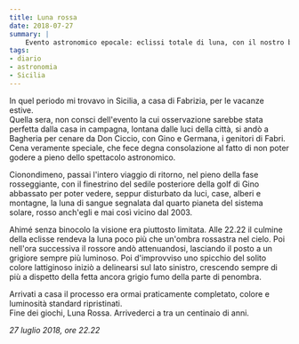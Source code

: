 ```yaml
---
title: Luna rossa
date: 2018-07-27
summary: |
    Evento astronomico epocale: eclissi totale di luna, con il nostro bel satellite in apogeo e Marte nello stesso settore di cielo e distante dalla terra solo 58 milioni di chilometri.
tags:
- diario
- astronomia
- Sicilia
---
```


In quel periodo mi trovavo in Sicilia, a casa di Fabrizia, per le vacanze estive.  
Quella sera, non consci dell'evento la cui osservazione sarebbe stata perfetta dalla casa in campagna, lontana dalle luci della città, si andò a Bagheria per cenare da Don Ciccio, con Gino e Germana, i genitori di Fabri. Cena veramente speciale, che fece degna consolazione al fatto di non poter godere a pieno dello spettacolo astronomico. 

Cionondimeno, passai l'intero viaggio di ritorno, nel pieno della fase rosseggiante, con il finestrino del sedile posteriore della golf di Gino abbassato per poter vedere, seppur disturbato da luci, case, alberi e montagne, la luna di sangue segnalata dal quarto pianeta del sistema solare, rosso anch'egli e mai così vicino dal 2003. 

Ahimé senza binocolo la visione era piuttosto limitata. Alle 22.22 il culmine della eclisse rendeva la luna poco più che un'ombra rossastra nel cielo. Poi nell'ora successiva il rossore andò attenuandosi, lasciando il posto a un grigiore sempre più luminoso. Poi d'improvviso uno spicchio del solito colore lattiginoso iniziò a delinearsi sul lato sinistro, crescendo sempre di più a dispetto della fetta ancora grigio fumo della parte di penombra. 

Arrivati a casa il processo era ormai praticamente completato, colore e luminosità standard ripristinati.  
Fine dei giochi, Luna Rossa. Arrivederci a tra un centinaio di anni.

*27 luglio 2018, ore 22.22*
